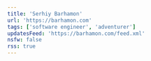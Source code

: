```yaml
---
title: 'Serhiy Barhamon'
url: 'https://barhamon.com'
tags: ['software engineer', 'adventurer']
updatesFeed: 'https://barhamon.com/feed.xml'
nsfw: false
rss: true
---
```


